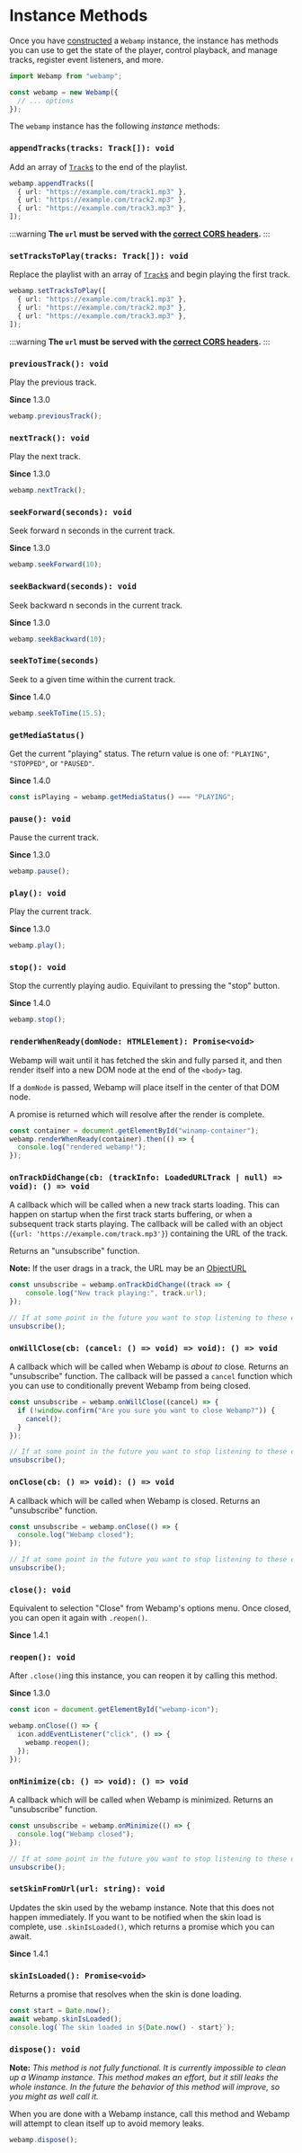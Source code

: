 # Instance Methods

Once you have [constructed](02_webamp-constructor.md) a `Webamp` instance, the instance has methods you can use to get the state of the player, control playback, and manage tracks, register event listeners, and more.

```ts
import Webamp from "webamp";

const webamp = new Webamp({
  // ... options
});
```

The `webamp` instance has the following _instance_ methods:

### `appendTracks(tracks: Track[]): void`

Add an array of [`Track`s](01_track.md) to the end of the playlist.

```ts
webamp.appendTracks([
  { url: "https://example.com/track1.mp3" },
  { url: "https://example.com/track2.mp3" },
  { url: "https://example.com/track3.mp3" },
]);
```

:::warning
**The `url` must be served with the [correct CORS headers](../07_guides/01_cors.md).**
:::

### `setTracksToPlay(tracks: Track[]): void`

Replace the playlist with an array of [`Track`s](01_track.md) and begin playing the first track.

```ts
webamp.setTracksToPlay([
  { url: "https://example.com/track1.mp3" },
  { url: "https://example.com/track2.mp3" },
  { url: "https://example.com/track3.mp3" },
]);
```

:::warning
**The `url` must be served with the [correct CORS headers](../07_guides/01_cors.md).**
:::

### `previousTrack(): void`

Play the previous track.

**Since** 1.3.0

```ts
webamp.previousTrack();
```

### `nextTrack(): void`

Play the next track.

**Since** 1.3.0

```ts
webamp.nextTrack();
```

### `seekForward(seconds): void`

Seek forward n seconds in the current track.

**Since** 1.3.0

```ts
webamp.seekForward(10);
```

### `seekBackward(seconds): void`

Seek backward n seconds in the current track.

**Since** 1.3.0

```ts
webamp.seekBackward(10);
```

### `seekToTime(seconds)`

Seek to a given time within the current track.

**Since** 1.4.0

```ts
webamp.seekToTime(15.5);
```

### `getMediaStatus()`

Get the current "playing" status. The return value is one of: `"PLAYING"`, `"STOPPED"`, or `"PAUSED"`.

**Since** 1.4.0

```ts
const isPlaying = webamp.getMediaStatus() === "PLAYING";
```

### `pause(): void`

Pause the current track.

**Since** 1.3.0

```ts
webamp.pause();
```

### `play(): void`

Play the current track.

**Since** 1.3.0

```ts
webamp.play();
```

### `stop(): void`

Stop the currently playing audio. Equivilant to pressing the "stop" button.

**Since** 1.4.0

```ts
webamp.stop();
```

### `renderWhenReady(domNode: HTMLElement): Promise<void>`

Webamp will wait until it has fetched the skin and fully parsed it, and then render itself into a new DOM node at the end of the `<body>` tag.

If a `domNode` is passed, Webamp will place itself in the center of that DOM node.

A promise is returned which will resolve after the render is complete.

```ts
const container = document.getElementById("winamp-container");
webamp.renderWhenReady(container).then(() => {
  console.log("rendered webamp!");
});
```

### `onTrackDidChange(cb: (trackInfo: LoadedURLTrack | null) => void): () => void`

A callback which will be called when a new track starts loading. This can happen on startup when the first track starts buffering, or when a subsequent track starts playing. The callback will be called with an object (`{url: 'https://example.com/track.mp3'}`) containing the URL of the track.

Returns an "unsubscribe" function.

**Note:** If the user drags in a track, the URL may be an [ObjectURL](https://developer.mozilla.org/en-US/docs/Web/API/URL/createObjectURL)

```ts
const unsubscribe = webamp.onTrackDidChange((track => {
    console.log("New track playing:", track.url);
});

// If at some point in the future you want to stop listening to these events:
unsubscribe();
```

### `onWillClose(cb: (cancel: () => void) => void): () => void`

A callback which will be called when Webamp is _about to_ close. Returns an "unsubscribe" function. The callback will be passed a `cancel` function which you can use to conditionally prevent Webamp from being closed.

```ts
const unsubscribe = webamp.onWillClose((cancel) => {
  if (!window.confirm("Are you sure you want to close Webamp?")) {
    cancel();
  }
});

// If at some point in the future you want to stop listening to these events:
unsubscribe();
```

### `onClose(cb: () => void): () => void`

A callback which will be called when Webamp is closed. Returns an "unsubscribe" function.

```ts
const unsubscribe = webamp.onClose(() => {
  console.log("Webamp closed");
});

// If at some point in the future you want to stop listening to these events:
unsubscribe();
```

### `close(): void`

Equivalent to selection "Close" from Webamp's options menu. Once closed, you can open it again with `.reopen()`.

**Since** 1.4.1

### `reopen(): void`

After `.close()`ing this instance, you can reopen it by calling this method.

**Since** 1.3.0

```ts
const icon = document.getElementById("webamp-icon");

webamp.onClose(() => {
  icon.addEventListener("click", () => {
    webamp.reopen();
  });
});
```

### `onMinimize(cb: () => void): () => void`

A callback which will be called when Webamp is minimized. Returns an "unsubscribe" function.

```ts
const unsubscribe = webamp.onMinimize(() => {
  console.log("Webamp closed");
});

// If at some point in the future you want to stop listening to these events:
unsubscribe();
```

### `setSkinFromUrl(url: string): void`

Updates the skin used by the webamp instance. Note that this does not happen immediately. If you want to be notified when the skin load is complete, use `.skinIsLoaded()`, which returns a promise which you can await.

**Since** 1.4.1

### `skinIsLoaded(): Promise<void>`

Returns a promise that resolves when the skin is done loading.

```ts
const start = Date.now();
await webamp.skinIsLoaded();
console.log(`The skin loaded in ${Date.now() - start}`);
```

### `dispose(): void`

**Note:** _This method is not fully functional. It is currently impossible to clean up a Winamp instance. This method makes an effort, but it still leaks the whole instance. In the future the behavior of this method will improve, so you might as well call it._

When you are done with a Webamp instance, call this method and Webamp will attempt to clean itself up to avoid memory leaks.

```ts
webamp.dispose();
```

